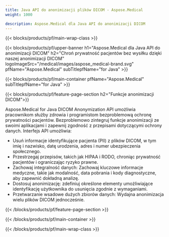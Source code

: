```yaml
---
title: Java API do anonimizacji plików DICOM - Aspose.Medical
weight: 1000

description: Aspose.Medical dla Java API do anonimizacji DICOM 
---
```


{{< blocks/products/pf/main-wrap-class >}}

{{< blocks/products/pf/upper-banner h1="Aspose.Medical dla Java API do anonimizacji DICOM" h2="Chroń prywatność pacjentów bez wysiłku dzięki naszej anonimizacji DICOM" logoImageSrc="/medical/images/aspose_medical-brand.svg" pfName="Aspose.Medical" subTitlepfName="for Java" >}}

{{< blocks/products/pf/main-container pfName="Aspose.Medical" subTitlepfName="for Java" >}}

{{< blocks/products/pf/feature-page-section h2="Funkcje anonimizacji DICOM">}}

<p>Aspose.Medical for Java DICOM Anonymization API umożliwia pracownikom służby zdrowia i programistom bezproblemową ochronę prywatności pacjentów. Bezproblemowo zintegruj funkcje anonimizacji ze swoimi aplikacjami i zapewnij zgodność z przepisami dotyczącymi ochrony danych. Interfejs API umożliwia:</p>

<ul>
<li>Usuń informacje identyfikujące pacjenta (PII) z plików DICOM, w tym imię i nazwisko, datę urodzenia, adres i numer ubezpieczenia społecznego.</li>
<li>Przestrzegaj przepisów, takich jak HIPAA i RODO, chroniąc prywatność pacjentów i ograniczając ryzyko prawne.</li>
<li>Zachowaj integralność danych: Zachowaj kluczowe informacje medyczne, takie jak modalność, data pobrania i kody diagnostyczne, aby zapewnić dokładną analizę.</li>
<li>Dostosuj anonimizację: zdefiniuj określone elementy umożliwiające identyfikację użytkownika do usunięcia zgodnie z wymaganiami.</li>
<li>Przetwarzanie wsadowe dużych zbiorów danych: Wydajna anonimizacja wielu plików DICOM jednocześnie.</li>
</ul>

{{< /blocks/products/pf/feature-page-section >}}

{{< /blocks/products/pf/main-container >}}

{{< /blocks/products/pf/main-wrap-class >}}